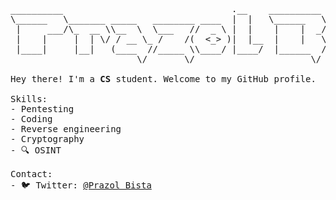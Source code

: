 <pre>

__________                                .__    __________ .__           __           
\______   \_______ _____   ________ ____  |  |   \______   \|__|  _______/  |_ _____   
 |     ___/\_  __ \\__  \  \___   //  _ \ |  |    |    |  _/|  | /  ___/\   __\\__  \  
 |    |     |  | \/ / __ \_ /    /(  <_> )|  |__  |    |   \|  | \___ \  |  |   / __ \_
 |____|     |__|   (____  //_____ \\____/ |____/  |______  /|__|/____  > |__|  (____  /
                        \/       \/                      \/          \/             \/ 
                                                
Hey there! I'm a <strong>CS</strong> student. Welcome to my GitHub profile.

Skills:
- Pentesting
- Coding
- Reverse engineering
- Cryptography
- 🔍 OSINT

Contact:
- 🐦 Twitter: <a href="https://twitter.com/prazolbista">@Prazol Bista</a>

</pre>
